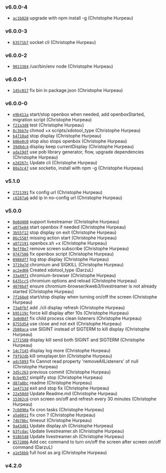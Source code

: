 ### v6.0.0-4

- [`ac1b028`](https://github.com/christophehurpeau/raspberry-client/commit/ac1b02838b134fd62ece12338fa724765dde5060) upgrade with npm install -g (Christophe Hurpeau)

### v6.0.0-3

- [`63571b7`](https://github.com/christophehurpeau/raspberry-client/commit/63571b746d4ffb9caebf06d594ae02f542a089b7) socket cli (Christophe Hurpeau)

### v6.0.0-2

- [`9013384`](https://github.com/christophehurpeau/raspberry-client/commit/90133842259c9c97bd9b4426b2ee4c060c2393ef) /usr/bin/env node (Christophe Hurpeau)

### v6.0.0-1

- [`145c017`](https://github.com/christophehurpeau/raspberry-client/commit/145c017866ee56fed24944b67e1f18e087beed25) fix bin in package.json (Christophe Hurpeau)

### v6.0.0-0

- [`e9b411a`](https://github.com/christophehurpeau/raspberry-client/commit/e9b411ac2a6f7cacb0ab4b9f5737416ce336dfd0) start/stop openbox when needed, add openboxStarted, migration script (Christophe Hurpeau)
- [`f21a3d8`](https://github.com/christophehurpeau/raspberry-client/commit/f21a3d8b3f90138ff064e8a05cc2c67ff7f0013a) test (Christophe Hurpeau)
- [`8c3bb7e`](https://github.com/christophehurpeau/raspberry-client/commit/8c3bb7e8eb6edd6ca24803830beaf617919f7f3a) chmod +x scripts/xdotool_type (Christophe Hurpeau)
- [`b4710ad`](https://github.com/christophehurpeau/raspberry-client/commit/b4710ad26035470c13172cc9e4febbde4dae83f9) stop display (Christophe Hurpeau)
- [`b86e8c0`](https://github.com/christophehurpeau/raspberry-client/commit/b86e8c0fb0afe716b34af3a5ac7d54f9922240a8) stop also stops openbox (Christophe Hurpeau)
- [`39d8dc4`](https://github.com/christophehurpeau/raspberry-client/commit/39d8dc42c1cdeaf54447bd05f0b350a5c1ba2963) display keep currentDisplay (Christophe Hurpeau)
- [`ada19df`](https://github.com/christophehurpeau/raspberry-client/commit/ada19df6b870400c09c0a2e78599f094d9e7bee5) use pob library generator, flow, upgrade dependencies (Christophe Hurpeau)
- [`e2d267c`](https://github.com/christophehurpeau/raspberry-client/commit/e2d267cbc7b1728f9bffa103e74549c20d762e96) Update cli (Christophe Hurpeau)
- [`80a3c47`](https://github.com/christophehurpeau/raspberry-client/commit/80a3c476091008e1111e8a48c7c0e70b9c95ce0f) use socketio, install with npm -g (Christophe Hurpeau)

### v5.1.0

- [`2721391`](https://github.com/christophehurpeau/raspberry-client/commit/2721391dae6c88cd0cb723a8f9abbb6609a40815) fix config url (Christophe Hurpeau)
- [`c6287a6`](https://github.com/christophehurpeau/raspberry-client/commit/c6287a6f47e14588e35158533cd5cf7d3f6c50b9) add ip in no-config url (Christophe Hurpeau)

### v5.0.0

- [`0e0d400`](https://github.com/christophehurpeau/raspberry-client/commit/0e0d400bf895aedd09baf208abc3e3a68d4e070c) support livestreamer (Christophe Hurpeau)
- [`a075e84`](https://github.com/christophehurpeau/raspberry-client/commit/a075e84c219ae48a09a2076950f3184b97f3a67d) start openbox if needed (Christophe Hurpeau)
- [`3b55f12`](https://github.com/christophehurpeau/raspberry-client/commit/3b55f124c88c41a5d6332f33d8a4eb58169d171c) stop display on exit (Christophe Hurpeau)
- [`86c558f`](https://github.com/christophehurpeau/raspberry-client/commit/86c558ffe02783d09e2b89df80c7646923d6d634) missing action start (Christophe Hurpeau)
- [`a872191`](https://github.com/christophehurpeau/raspberry-client/commit/a872191b72c6328c891e92aae85e28c146b88f10) openbox.sh +x (Christophe Hurpeau)
- [`9eff0e7`](https://github.com/christophehurpeau/raspberry-client/commit/9eff0e78b57e9cd06ccc36202c372473d4bfa90d) remove screen subscribe (Christophe Hurpeau)
- [`9747506`](https://github.com/christophehurpeau/raspberry-client/commit/97475062c6d25bbab8bc993b5d8892092a0e33d0) fix openbox script (Christophe Hurpeau)
- [`0988dff`](https://github.com/christophehurpeau/raspberry-client/commit/0988dff3ce3b367f7ffb73a169c4fdeb56f09287) log stop display (Christophe Hurpeau)
- [`3719a7d`](https://github.com/christophehurpeau/raspberry-client/commit/3719a7d0de1dd31547eeb4cdcda3ed91028683d5) chromium and SIGKILL (Christophe Hurpeau)
- [`ac2ed66`](https://github.com/christophehurpeau/raspberry-client/commit/ac2ed66bc9d3402ad2c784ca0ca0b2aefdd66506) Created xdotool_type (DarzuL)
- [`33a4971`](https://github.com/christophehurpeau/raspberry-client/commit/33a49710578da6e14d600e722da55730bf3e04a4) chromium-browser (Christophe Hurpeau)
- [`6435cc5`](https://github.com/christophehurpeau/raspberry-client/commit/6435cc508b121aa9977d7032b39e553562aef0ef) chromium options and reload (Christophe Hurpeau)
- [`4070bdf`](https://github.com/christophehurpeau/raspberry-client/commit/4070bdf68a2c15a2d1535c628860d0884cd3c404) ensure chromium-browser/kweb3/livestreamer is not already started (Christophe Hurpeau)
- [`7f168e0`](https://github.com/christophehurpeau/raspberry-client/commit/7f168e015dc4fdfb1e5759d2bb276fc80b87992d) start/stop display when turning on/off the screen (Christophe Hurpeau)
- [`73a8fbf`](https://github.com/christophehurpeau/raspberry-client/commit/73a8fbf570de00c9c094d4a57b830d1e9d6a1de1) add ./cli display refresh (Christophe Hurpeau)
- [`b95119c`](https://github.com/christophehurpeau/raspberry-client/commit/b95119c025d5124ceee48a9c72e7ee6f2d1ba294) force kill display after 10s (Christophe Hurpeau)
- [`3e0d0df`](https://github.com/christophehurpeau/raspberry-client/commit/3e0d0df8fc366cfc324e7f251acd6c45e16a63bc) fix child process clean listeners (Christophe Hurpeau)
- [`8755d54`](https://github.com/christophehurpeau/raspberry-client/commit/8755d548f1f87b01f9ebb87e514e65c729d9a9e6) use close and not exit (Christophe Hurpeau)
- [`2b08aca`](https://github.com/christophehurpeau/raspberry-client/commit/2b08acac926477e49ec8e2eaf0a803c48582f1e0) use SIGINT instead of SIGTERM to kill display (Christophe Hurpeau)
- [`1771508`](https://github.com/christophehurpeau/raspberry-client/commit/17715082eb37d713b95ae2d44624b047261041a4) display kill send both SIGINT and SIGTERM (Christophe Hurpeau)
- [`14c7145`](https://github.com/christophehurpeau/raspberry-client/commit/14c71453a4f5782f8e5f33d3af3216a69fcec8e7) display log more (Christophe Hurpeau)
- [`f9f92db`](https://github.com/christophehurpeau/raspberry-client/commit/f9f92db8b40b9d1e25752a506b7e1458da8d009e) kill omxplayer.bin (Christophe Hurpeau)
- [`adc5893`](https://github.com/christophehurpeau/raspberry-client/commit/adc5893527bcaa344d07214a70d67885526c1b97) fix Cannot read property 'removeAllListeners' of null (Christophe Hurpeau)
- [`3d5c263`](https://github.com/christophehurpeau/raspberry-client/commit/3d5c263a7e6a158cf83f3d9e36b805906211627b) previous commit (Christophe Hurpeau)
- [`8cbe957`](https://github.com/christophehurpeau/raspberry-client/commit/8cbe95740dffb05fe39046b8b22814dc78a9a320) simplify stop (Christophe Hurpeau)
- [`d87a8bc`](https://github.com/christophehurpeau/raspberry-client/commit/d87a8bc3d746f413b67b8180885fbed79ed05145) readme (Christophe Hurpeau)
- [`1e4713d`](https://github.com/christophehurpeau/raspberry-client/commit/1e4713d35e9d77a0892680b32c649300e8dc5d61) exit and stop fix (Christophe Hurpeau)
- [`22a50dd`](https://github.com/christophehurpeau/raspberry-client/commit/22a50dd1a6fc34f9a74744f91bacad1dfb3092bd) Update Readme.md (Christophe Hurpeau)
- [`15302c6`](https://github.com/christophehurpeau/raspberry-client/commit/15302c636631870d945e6d1c24d5dd0ab061559d) cron screen on/off and refresh every 30 minutes (Christophe Hurpeau)
- [`7c6090a`](https://github.com/christophehurpeau/raspberry-client/commit/7c6090a01b667db2812747b806e45e3e19dec7e0) fix cron tasks (Christophe Hurpeau)
- [`a5a0811`](https://github.com/christophehurpeau/raspberry-client/commit/a5a081171fac973a927e0d86585dedbf3ae27fa7) fix cron ? (Christophe Hurpeau)
- [`74b78bc`](https://github.com/christophehurpeau/raspberry-client/commit/74b78bc5241c330f08612d1cf455c71b966654ea) timeout (Christophe Hurpeau)
- [`9a43d81`](https://github.com/christophehurpeau/raspberry-client/commit/9a43d81f6edbf14a00617e1b79b94b2800f2e121) Update display.sh (Christophe Hurpeau)
- [`b3fcdac`](https://github.com/christophehurpeau/raspberry-client/commit/b3fcdac0000cb334fb7208444d105e916b2414ad) Update livestreamer.sh (Christophe Hurpeau)
- [`918b548`](https://github.com/christophehurpeau/raspberry-client/commit/918b548c9f29493accb592f8b5044d9825abf01d) Update livestreamer.sh (Christophe Hurpeau)
- [`8572006`](https://github.com/christophehurpeau/raspberry-client/commit/85720063dae3933dfa621944ece35d5ac213c6f9) Add cec command to turn on/off the screen after screen on/off command (DarzuL)
- [`a1e56bb`](https://github.com/christophehurpeau/raspberry-client/commit/a1e56bb83807817e3e0ef7b36b5b9edb965fa994) full host as arg (Christophe Hurpeau)

### v4.2.0



